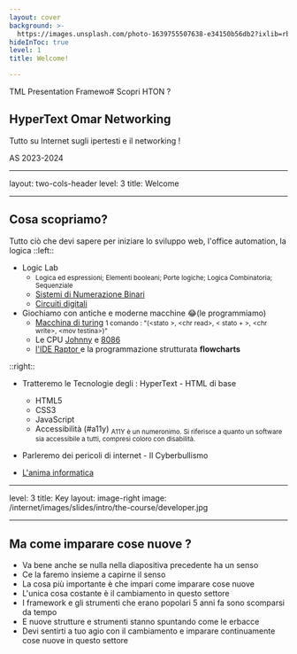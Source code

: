 ```yaml
---
layout: cover
background: >-
  https://images.unsplash.com/photo-1639755507638-e34150b56db2?ixlib=rb-4.0.3&ixid=MnwxMjA3fDB8MHxwaG90by1wYWdlfHx8fGVufDB8fHx8&auto=format&fit=crop&w=1374&q=80
hideInToc: true
level: 1
title: Welcome!

---
```


TML Presentation Framewo# Scopri HTON ?

## HyperText Omar Networking

Tutto su Internet sugli ipertesti e il networking !   

<!-- Add date to bottom of the page -->
<div class="absolute bottom-0 ">
<p class="opacity-50 text-xs">AS 2023-2024</p>
</div>

---
layout: two-cols-header
level: 3
title: Welcome

---

## Cosa scopriamo?

Tutto ciò che devi sapere per iniziare lo sviluppo web, l'office automation, la logica 
::left::

* Logic Lab
  *  <small>Logica ed espressioni; Elementi booleani; Porte logiche; Logica Combinatoria; Sequenziale </small> 
  * [Sistemi di Numerazione Binari ](http://fabrizio.phpnet.us/Sistemi_di_numerazione)
  * [Circuiti digitali](http://tinyurl.com/yk7v5xzw)
* Giochiamo con antiche e moderne macchine 😂(le programmiamo)  
  * [Macchina di turing](https://www.turingsimulator.net/) <small>1 comando :
"(\<stato \>, \<chr read\>, \< stato + \>, \<chr write\>, \<mov testina\>)"</small>
  * Le CPU [Johnny](https://tobisma.github.io/johnny/) e [8086](https://yjdoc2.github.io/8086-emulator-web/compile)
  * [l'IDE Raptor ](http://fabrizio.phpnet.us/helpraptor) e la programmazione strutturata **flowcharts**
   
::right::

* Tratteremo le Tecnologie degli : HyperText - HTML di base
  * HTML5
  * CSS3
  * JavaScript
  * Accessibilità (#a11y) <sub>A11Y è un numeronimo. Si riferisce a quanto un software sia accessibile a tutti, compresi coloro con disabilità.</sub>
  
* Parleremo dei pericoli di internet - Il Cyberbullismo

* [L'anima informatica](https://taranto2.assoraider.it/wp-content/uploads/2016/05/Manuale-di-segnalazione.pdf)

<!--
Slide notes: 
SINTASSI COMANDI : 
(<stato corrente>, <carattere letto>, <prossimo stato>, <carattere scritto>, <movimento della testina>)

Scrive la sequenza di caratteri HELLO= sul nastro vuoto
(0,-,1,I,>)
(1,-,2,T,>)
(2,-,3,I,>)
(3,-,4,_,>)
(4,-,5,O,>)
(5,-,6,M,>)
(6,-,7,A,>)
(7,-,8,R,>)

Lanciamo un SOS 
(0,-,S1,.,>)
(S1,-,S2,.,>)
(S2,-,S3,.,>)
(S3,-,S4,_,>)
(S4,-,S5,_,>)
(S5,-,S6,_,>)
(S6,-,S7,.,>)
(S7,-,S8,.,>)
(S8,-,S9,.,>)

Verificare se la stringa data è palindroma. In caso positivo viene inserita la scritta <SI= sul nastro. 
La stringa è formata solo dai caratteri A e B e deve avere una lunghezza pari. 
Ricordiamo che una stringa è palindroma quando può essere letta indifferentemente da destra a sinistra e viceversa. In questo caso il programma cancella un carat-
tere a un estremo e il corrispondente carattere all'altro estremo: se alla fine il nastro è vuoto significa che la stringa è palindroma. 

Vediamo le regole del programma:
(0, A, X, -, >)
(Y, -, K, -, <)
(0, B, Y, -, >)
(Z, A, J, -, <)
(X, A, X, A, >)
(K, B, J, -, <)
(X, B, X, B, >)
(J, A, J, A, <)
(X, -, Z, -, <)
(J, B, J, B, <)
(Y, A, Y, A, >)
(J, -, 0, -, >)
(Y, B, Y, B, >)
(0, -, 1, S, >)
(1, -, 2, I, >)

Scriviamo un programma che analizza una stringa formata solo da caratteri A e B come sequenza di ingresso, sostituendo ogni occorrenza di A in B e viceversa:
(0, A, 0, B, >)
(0, B, 0, A, >)
In questo caso è sufficiente la presenza di un unico stato, lo stato 0: al termine della stringa l'esecuzione sarà arrestata 
poiché non esiste una quintupla che inizia con la coppia < 0, - >. Avviando l'esecuzione del programma.

Calcolo del complemento di 1 byte a 2
(0,1,0,0,>)
(0,0,0,1,>)
(0,-,a,-,<)
(a,1,a,0,<)
(a,0,b,1,<)
(a,-,b,1,<)
(b,0,b,0,<)
(b,1,b,1,<)

Contatore Binario 
(0,-,Boot1,B,>)
(Boot1,-,Boot2,1,>)
(Boot2,-,Inc,T,<)

(OK,T,Inc,T,<)
(OK,0,OK,0,>) 
(OK,1,OK,1,>) 

(Inc,0,OK,1,>) 
(Inc,1,Inc,0,<)
(Inc,b,Inc,1,<)
(Inc,-,OK,B,>)
-->

---
level: 3
title: Key
layout: image-right
image: /internet/images/slides/intro/the-course/developer.jpg

---

## Ma come imparare cose nuove ?

* Va bene anche se nulla nella diapositiva precedente ha un senso
* Ce la faremo insieme a capirne il senso
* La cosa più importante è che impari come imparare cose nuove
* L'unica cosa costante è il cambiamento in questo settore
* I framework e gli strumenti che erano popolari 5 anni fa sono scomparsi da tempo
* E nuove strutture e strumenti stanno spuntando come le erbacce
* Devi sentirti a tuo agio con il cambiamento e imparare continuamente cose nuove in questo settore

<!-- 

Slide Notes: 

* The only thing that's constant is change in this industry
* Frameworks and tools that were popular 5 years ago are long gone
* And new frameworks and tooling are coming up like weeds 
* You have to be comfortable with change and with learning new things all the time in this industry

-->
